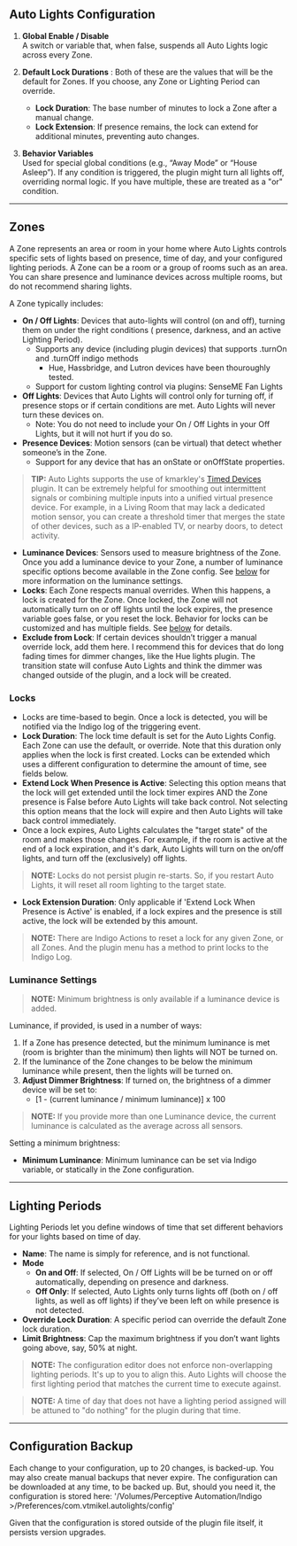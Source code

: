 ## Auto Lights Configuration

1. **Global Enable / Disable**  
   A switch or variable that, when false, suspends all Auto Lights logic across every Zone.

2. **Default Lock Durations** : Both of these are the values that will be the default for Zones. If you choose, any Zone
   or Lighting Period can override.
    - **Lock Duration**: The base number of minutes to lock a Zone after a manual change.
    - **Lock Extension**: If presence remains, the lock can extend for additional minutes, preventing auto changes.

3. **Behavior Variables**  
   Used for special global conditions (e.g., “Away Mode” or “House Asleep”). If any condition is triggered, the plugin
   might turn all lights off, overriding normal logic. If you have multiple, these are treated as a "or" condition.

---

## Zones

A Zone represents an area or room in your home where Auto Lights controls specific sets of lights
based on presence, time of day, and your configured lighting periods. A Zone can be a room or a group of rooms such as
an area. You can share presence and luminance devices across multiple rooms, but do not recommend sharing lights.

A Zone typically includes:

- **On / Off Lights**: Devices that auto-lights will control (on and off), turning them on under the right conditions (
  presence,
  darkness, and an active Lighting Period).
    - Supports any device (including plugin devices) that supports .turnOn and .turnOff indigo methods
        - Hue, Hassbridge, and Lutron devices have been thouroughly tested.
    - Support for custom lighting control via plugins: SenseME Fan Lights
- **Off Lights**: Devices that Auto Lights will control only for turning off, if presence stops or if certain conditions
  are met. Auto Lights will never turn these devices on.
    - Note: You do not need to include your On / Off Lights in your Off Lights, but it will not hurt if you do so.
- **Presence Devices**: Motion sensors (can be virtual) that detect whether someone’s in the Zone.
    - Support for any device that has an onState or onOffState properties.

> **TIP:** Auto Lights supports the use of
> kmarkley's [Timed Devices](https://forums.indigodomo.com/viewtopic.php?t=18785) plugin. It can be extremely helpful
> for smoothing out intermittent signals or combining multiple inputs into a unified virtual presence device. For
> example, in a Living Room that may lack a dedicated motion sensor, you can create a threshold timer that merges the
> state of other devices, such as a IP-enabled TV, or nearby doors, to detect activity.

- **Luminance Devices**: Sensors used to measure brightness of the Zone. Once you add a luminance device to your Zone, a
  number of luminance specific options become available in the Zone config. See [below](#luminance-settings) for more
  information on the luminance settings.
- **Locks**: Each Zone respects manual overrides. When this happens, a lock is created for the Zone. Once locked, the
  Zone will not automatically turn on or off lights until the lock expires, the presence variable goes false, or you
  reset the lock. Behavior for locks can be customized and has multiple fields. See [below](#locks) for details.
- **Exclude from Lock**: If certain devices shouldn’t trigger a manual override lock, add them here. I recommend this
  for devices that do long fading times for dimmer changes, like the Hue lights plugin. The transition state will
  confuse Auto Lights and think the dimmer was changed outside of the plugin, and a lock will be created.

### Locks

* Locks are time-based to begin. Once a lock is detected, you will be notified via the Indigo log of the triggering
  event.
* **Lock Duration**: The lock time default is set for the Auto Lights Config. Each Zone can use the default, or
  override. Note that this duration only applies when the lock is first created. Locks can be extended which uses a
  different configuration to determine the amount of time, see fields below.
* **Extend Lock When Presence is Active**: Selecting this option means that the lock will get extended until the lock
  timer expires AND the Zone presence is False before Auto Lights will take back control. Not selecting this option
  means that the lock will expire and then Auto Lights will take back control immediately.
* Once a lock expires, Auto Lights calculates the "target state" of the room and makes those changes. For example, if
  the room is active at the end of a lock expiration, and it's dark, Auto Lights will turn on the on/off lights, and
  turn off the (exclusively) off lights.

> **NOTE:** Locks do not persist plugin re-starts. So, if you restart Auto Lights, it will reset all room lighting to
> the target state.

* **Lock Extension Duration**: Only applicable if 'Extend Lock When Presence is Active' is enabled, if a lock expires
  and the presence is still active, the lock will be extended by this amount.

> **NOTE:** There are Indigo Actions to reset a lock for any given Zone, or all Zones. And the plugin menu has a method
> to print locks to the Indigo Log.

### Luminance Settings

> **NOTE:** Minimum brightness is only available if a luminance device is added.

Luminance, if provided, is used in a number of ways:

1. If a Zone has presence detected, but the minimum luminance is met (room is brighter than the minimum) then lights
   will NOT be turned on.
2. If the luminance of the Zone changes to be below the minimum luminance while present, then the lights will be turned
   on.
3. **Adjust Dimmer Brightness**: If turned on, the brightness of a dimmer device will be set to:
    - [1 - (current luminance / minimum luminance)] x 100

> **NOTE:** If you provide more than one Luminance device, the current luminance is calculated as the average across all
> sensors.

Setting a minimum brightness:

- **Minimum Luminance**: Minimum luminance can be set via Indigo variable, or statically in the Zone configuration.

---

## Lighting Periods

Lighting Periods let you define windows of time that set different behaviors for your lights based on time of day.

- **Name**: The name is simply for reference, and is not functional.
- **Mode**
    - **On and Off**: If selected, On / Off Lights will be be turned on or off automatically, depending on presence and
      darkness.
    - **Off Only**: If selected, Auto Lights only turns lights off (both on / off lights, as well as off lights) if
      they’ve been left on while presence is not detected.
- **Override Lock Duration**: A specific period can override the default Zone lock duration.
- **Limit Brightness**: Cap the maximum brightness if you don’t want lights going above, say, 50% at night.

> **NOTE:** The configuration editor does not enforce non-overlapping lighting periods. It's up to you to align this.
> Auto Lights will choose the first lighting period that matches the current time to execute against.

> **NOTE:** A time of day that does not have a lighting period assigned will be attuned to "do nothing" for the plugin
> during that time.

---

## Configuration Backup

Each change to your configuration, up to 20 changes, is backed-up. You may also create manual backups that never expire.
The configuration can be downloaded at any time, to be backed up. But, should you need it, the configuration is stored
here: '/Volumes/Perceptive Automation/Indigo <VERSION>>/Preferences/com.vtmikel.autolights/config'

Given that the configuration is stored outside of the plugin file itself, it persists version upgrades.
